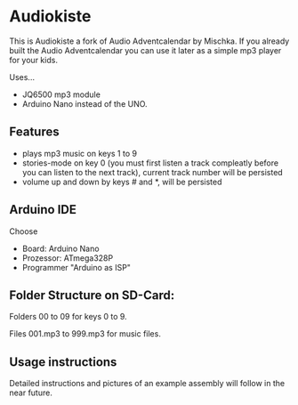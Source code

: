 # Audiokiste

This is Audiokiste a fork of Audio Adventcalendar by Mischka.
If you already built the Audio Adventcalendar you can use it later as a simple mp3 player for your kids. 

Uses...

* JQ6500 mp3 module
* Arduino Nano instead of the UNO.

## Features

* plays mp3 music on keys 1 to 9
* stories-mode on key 0 (you must first listen a track compleatly before you can listen to the next track),
current track number will be persisted
* volume up and down by keys # and *, will be persisted

## Arduino IDE

Choose
* Board: Arduino Nano
* Prozessor: ATmega328P
* Programmer "Arduino as ISP"

## Folder Structure on SD-Card:

  Folders 00 to 09 for keys 0 to 9.

  Files 001.mp3 to 999.mp3 for music files.

## Usage instructions

Detailed instructions and pictures of an example assembly will follow in the near future.
  
